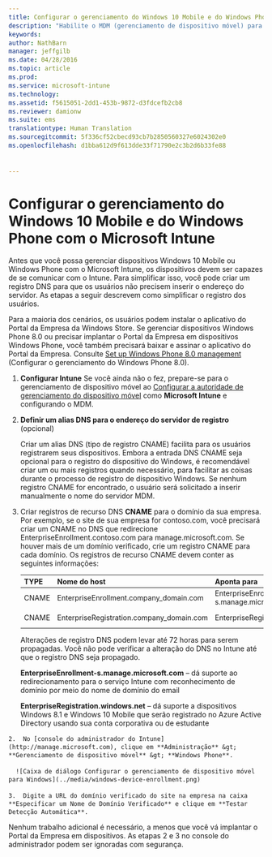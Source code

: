 ```yaml
---
title: Configurar o gerenciamento do Windows 10 Mobile e do Windows Phone com o Microsoft Intune | Microsoft Intune
description: "Habilite o MDM (gerenciamento de dispositivo móvel) para dispositivos Windows 10 Mobile ou Windows Phone com o Microsoft Intune."
keywords: 
author: NathBarn
manager: jeffgilb
ms.date: 04/28/2016
ms.topic: article
ms.prod: 
ms.service: microsoft-intune
ms.technology: 
ms.assetid: f5615051-2dd1-453b-9872-d3fdcefb2cb8
ms.reviewer: damionw
ms.suite: ems
translationtype: Human Translation
ms.sourcegitcommit: 5f336cf52cbecd93cb7b2850560327e6024302e0
ms.openlocfilehash: d1bba612d9f613dde33f71790e2c3b2d6b33fe88


---
```



# Configurar o gerenciamento do Windows 10 Mobile e do Windows Phone com o Microsoft Intune
Antes que você possa gerenciar dispositivos Windows 10 Mobile ou Windows Phone com o Microsoft Intune, os dispositivos devem ser capazes de se comunicar com o Intune. Para simplificar isso, você pode criar um registro DNS para que os usuários não precisem inserir o endereço do servidor. As etapas a seguir descrevem como simplificar o registro dos usuários.  

Para a maioria dos cenários, os usuários podem instalar o aplicativo do Portal da Empresa da Windows Store. Se gerenciar dispositivos Windows Phone 8.0 ou precisar implantar o Portal da Empresa em dispositivos Windows Phone, você também precisará baixar e assinar o aplicativo do Portal da Empresa. Consulte [Set up Windows Phone 8.0 management](set-up-windows-phone-8.0-management-with-microsoft-intune.md) (Configurar o gerenciamento do Windows Phone 8.0).

1.  **Configurar Intune** Se você ainda não o fez, prepare-se para o gerenciamento de dispositivo móvel ao [Configurar a autoridade de gerenciamento do dispositivo móvel](get-ready-to-enroll-devices-in-microsoft-intune.md#set-mobile-device-management-authority) como **Microsoft Intune** e configurando o MDM.

2.  **Definir um alias DNS para o endereço do servidor de registro** (opcional)

    Criar um alias DNS (tipo de registro CNAME) facilita para os usuários registrarem seus dispositivos. Embora a entrada DNS CNAME seja opcional para o registro do dispositivo do Windows, é recomendável criar um ou mais registros quando necessário, para facilitar as coisas durante o processo de registro de dispositivo Windows. Se nenhum registro CNAME for encontrado, o usuário será solicitado a inserir manualmente o nome do servidor MDM.

  1.  Criar registros de recurso DNS **CNAME** para o domínio da sua empresa. Por exemplo, se o site de sua empresa for contoso.com, você precisará criar um CNAME no DNS que redirecione EnterpriseEnrollment.contoso.com para manage.microsoft.com. Se houver mais de um domínio verificado, crie um registro CNAME para cada domínio. Os registros de recurso CNAME devem conter as seguintes informações:

      |TYPE|Nome do host|Aponta para|TTL|
      |--------|-------------|-------------|-------|
      |CNAME|EnterpriseEnrollment.company_domain.com|EnterpriseEnrollment-s.manage.microsoft.com |1 hora|
      |CNAME|EnterpriseRegistration.company_domain.com|EnterpriseRegistration.windows.net|1 hora|

      Alterações de registro DNS podem levar até 72 horas para serem propagadas. Você não pode verificar a alteração do DNS no Intune até que o registro DNS seja propagado.

      **EnterpriseEnrollment-s.manage.microsoft.com** – dá suporte ao redirecionamento para o serviço Intune com reconhecimento de domínio por meio do nome de domínio do email

      **EnterpriseRegistration.windows.net** – dá suporte a dispositivos Windows 8.1 e Windows 10 Mobile que serão registrado no Azure Active Directory usando sua conta corporativa ou de estudante

    2.  No [console do administrador do Intune](http://manage.microsoft.com), clique em **Administração** &gt; **Gerenciamento de dispositivo móvel** &gt; **Windows Phone**.

      ![Caixa de diálogo Configurar o gerenciamento de dispositivo móvel para Windows](../media/windows-device-enrollment.png)

    3.  Digite a URL do domínio verificado do site na empresa na caixa **Especificar um Nome de Domínio Verificado** e clique em **Testar Detecção Automática**.



Nenhum trabalho adicional é necessário, a menos que você vá implantar o Portal da Empresa em dispositivos.  As etapas 2 e 3 no console do administrador podem ser ignoradas com segurança.



<!--HONumber=Jul16_HO3-->


